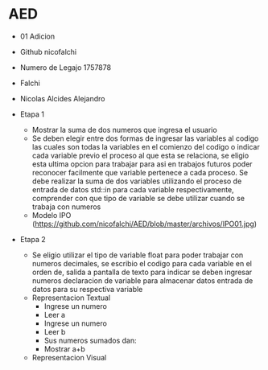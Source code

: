 
# AED 
 
* 01 Adicion
* Github nicofalchi
* Numero de Legajo 1757878
* Falchi 
* Nicolas Alcides Alejandro
* Etapa 1
   * Mostrar la suma de dos numeros que ingresa el usuario
   * Se deben elegir entre dos formas de ingresar las variables al codigo las cuales son todas la variables en el comienzo del codigo o indicar cada variable previo el proceso al que esta se relaciona, se eligio esta ultima opcion para trabajar para asi en trabajos futuros poder reconocer facilmente que variable pertenece a cada proceso. Se debe realizar la suma de dos variables utilizando el proceso de entrada de datos std::in para cada variable respectivamente, comprender con que tipo de variable se debe utilizar cuando se trabaja con numeros 
   * Modelo IPO 
    (https://github.com/nicofalchi/AED/blob/master/archivos/IPO01.jpg)

* Etapa 2 
  * Se eligio utilizar el tipo de variable float para poder trabajar con numeros decimales, se escribio el codigo para cada variable en el orden de, salida a pantalla de texto para indicar se deben ingresar numeros declaracion de variable para almacenar datos entrada de datos para su respectiva variable   
  * Representacion Textual 
    - Ingrese un numero
    - Leer a
    - Ingrese un numero
    - Leer b
    - Sus numeros sumados dan:
    - Mostrar a+b 
  *   Representacion Visual